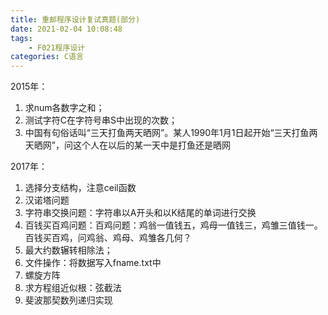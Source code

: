 ```yaml
---
title: 重邮程序设计复试真题(部分)
date: 2021-02-04 10:08:48
tags:
    - F021程序设计
categories: C语言
---
```

2015年：
1. 求num各数字之和；
2. 测试字符C在字符号串S中出现的次数；
3. 中国有句俗话叫“三天打鱼两天晒网”。某人1990年1月1日起开始“三天打鱼两天晒网”，问这个人在以后的某一天中是打鱼还是晒网


2017年：
1. 选择分支结构，注意ceil函数
2. 汉诺塔问题
3. 字符串交换问题：字符串以A开头和以K结尾的单词进行交换
4. 百钱买百鸡问题：百鸡问题：鸡翁一值钱五，鸡母一值钱三，鸡雏三值钱一。百钱买百鸡，问鸡翁、鸡母、鸡雏各几何？
5. 最大约数辗转相除法；
6. 文件操作：将数据写入fname.txt中
7. 螺旋方阵
8. 求方程组近似根：弦截法
9. 斐波那契数列递归实现